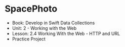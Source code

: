 #  SpacePhoto

- Book: Develop in Swift Data Collections
- Unit: 2 - Working with the Web
- Lesson: 2.4 Working With the Web - HTTP and URL
- Practice Project
